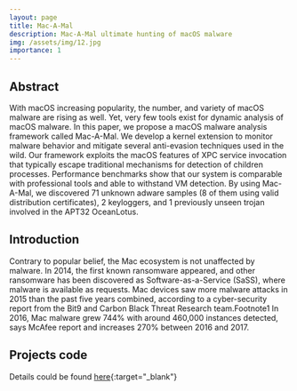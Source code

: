 ```yaml
---
layout: page
title: Mac-A-Mal
description: Mac-A-Mal ultimate hunting of macOS malware
img: /assets/img/12.jpg
importance: 1
---
```


## Abstract

With macOS increasing popularity, the number, and variety of macOS malware are rising as well. Yet, very few tools exist for dynamic analysis of macOS malware. In this paper, we propose a macOS malware analysis framework called Mac-A-Mal. We develop a kernel extension to monitor malware behavior and mitigate several anti-evasion techniques used in the wild. Our framework exploits the macOS features of XPC service invocation that typically escape traditional mechanisms for detection of children processes. Performance benchmarks show that our system is comparable with professional tools and able to withstand VM detection. By using Mac-A-Mal, we discovered 71 unknown adware samples (8 of them using valid distribution certificates), 2 keyloggers, and 1 previously unseen trojan involved in the APT32 OceanLotus.

## Introduction

Contrary to popular belief, the Mac ecosystem is not unaffected by malware. In 2014, the first known ransomware appeared, and other ransomware has been discovered as Software-as-a-Service (SaSS), where malware is available as requests. Mac devices saw more malware attacks in 2015 than the past five years combined, according to a cyber-security report from the Bit9 and Carbon Black Threat Research team.Footnote1 In 2016, Mac malware grew 744% with around 460,000 instances detected, says McAfee report and increases 270% between 2016 and 2017.

## Projects code

Details could be found [here](https://github.com/phdphuc/mac-a-mal){:target="_blank"}